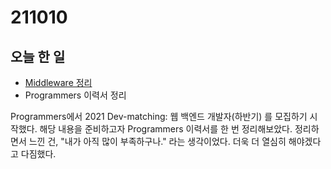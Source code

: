 # 211010

## 오늘 한 일

- [Middleware 정리](https://github.com/jongwanra/til/blob/main/javascript/%5B211010%5D%20Middleware.md)
- Programmers 이력서 정리

Programmers에서 2021 Dev-matching: 웹 백엔드 개발자(하반기) 를 모집하기 시작했다. 해당 내용을 준비하고자 Programmers 이력서를 한 번 정리해보았다. 정리하면서 느낀 건,  "내가 아직 많이 부족하구나." 라는 생각이었다. 더욱 더 열심히 해야겠다고 다짐했다.